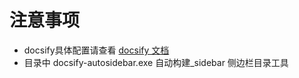 # 注意事项

- docsify具体配置请查看 [docsify 文档](https://docsify.js.org/#/plugins?id=tabs)
- 目录中 docsify-autosidebar.exe 自动构建\_sidebar 侧边栏目录工具


